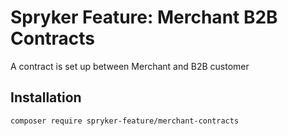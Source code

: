 # Spryker Feature: Merchant B2B Contracts

A contract is set up between Merchant and B2B customer

## Installation

```
composer require spryker-feature/merchant-contracts
```
